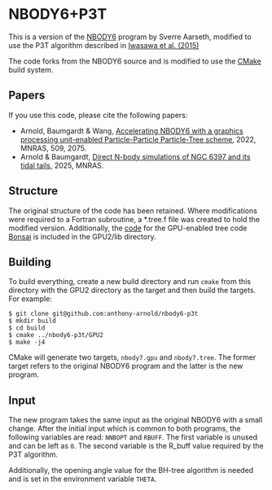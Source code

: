 # NBODY6+P3T

This is a version of the [NBODY6](https://people.ast.cam.ac.uk/~sverre/web/pages/nbody.htm) program by Sverre Aarseth, modified to use the P3T algorithm described in [Iwasawa et al. (2015)](https://arxiv.org/abs/1506.04553)

The code forks from the NBODY6 source and is modified to use the [CMake](https://cmake.org/) build system.

## Papers

If you use this code, please cite the following papers:

 - Arnold, Baumgardt & Wang, [Accelerating NBODY6 with a graphics processing unit-enabled Particle-Particle Particle-Tree scheme](https://ui.adsabs.harvard.edu/abs/2022MNRAS.509.2075A/abstract), 2022, MNRAS, 509, 2075.
 - Arnold & Baumgardt, [Direct N-body simulations of NGC 6397 and its tidal tails](https://ui.adsabs.harvard.edu/abs/2025arXiv250111806A/abstract), 2025, MNRAS.

## Structure

The original structure of the code has been retained. Where modifications were required to a Fortran subroutine, a *.tree.f file was created to hold the modified version. Additionally, the [code](https://github.com/treecode/bonsai) for the GPU-enabled tree code [Bonsai](https://arxiv.org/abs/1204.2280) is included in the GPU2/lib directory.

## Building

To build everything, create a new build directory and run `cmake` from this directory with the GPU2 directory as the target and then build the targets. For example:

    $ git clone git@github.com:anthony-arnold/nbody6-p3t
    $ mkdir build
    $ cd build
    $ cmake ../nbody6-p3t/GPU2
    $ make -j4

CMake will generate two targets, `nbody7.gpu` and `nbody7.tree`. The former target refers to the original NBODY6 program and the latter is the new program.

## Input

The new program takes the same input as the original NBODY6 with a small change. After the initial input which is common to both programs, the following variables are read: `NNBOPT` and `RBUFF`. The first variable is unused and can be left as `0`. The second variable is the R_buff value required by the P3T algorithm.

Additionally, the opening angle value for the BH-tree algorithm is needed and is set in the environment variable `THETA`.
